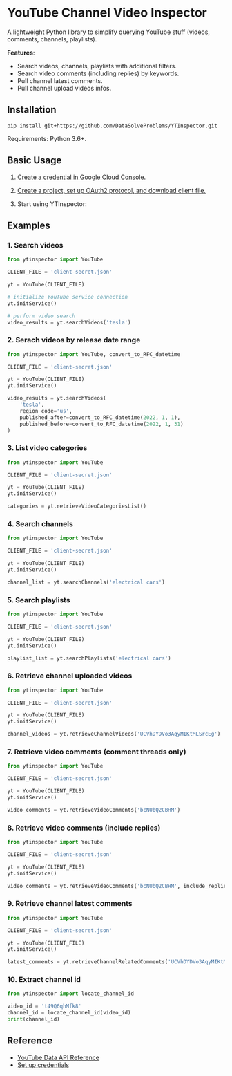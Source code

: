 # YouTube Channel Video Inspector

A lightweight Python library to simplify querying YouTube stuff (videos, comments, channels, playlists).

**Features**:

- Search videos, channels, playlists with additional filters.
- Search video comments (including replies) by keywords.
- Pull channel latest comments.
- Pull channel upload videos infos.

## Installation

`pip install git+https://github.com/DataSolveProblems/YTInspector.git`

Requirements: Python 3.6+.

## Basic Usage

1. [Create a credential in Google Cloud Console.](console.cloud.google.com/)

2. [Create a project, set up OAuth2 protocol, and download client file.](https://youtu.be/PKLG5pfs4nY)

3. Start using YTInspector:

## Examples

### 1. Search videos

```python
from ytinspector import YouTube

CLIENT_FILE = 'client-secret.json'

yt = YouTube(CLIENT_FILE)

# initialize YouTube service connection
yt.initService()

# perform video search
video_results = yt.searchVideos('tesla')
```

### 2. Serach videos by release date range

```python
from ytinspector import YouTube, convert_to_RFC_datetime

CLIENT_FILE = 'client-secret.json'

yt = YouTube(CLIENT_FILE)
yt.initService()

video_results = yt.searchVideos(
    'tesla', 
    region_code='us', 
    published_after=convert_to_RFC_datetime(2022, 1, 1), 
    published_before=convert_to_RFC_datetime(2022, 1, 31)
)
```

### 3. List video categories

```python
from ytinspector import YouTube

CLIENT_FILE = 'client-secret.json'

yt = YouTube(CLIENT_FILE)
yt.initService()

categories = yt.retrieveVideoCategoriesList()
```

### 4. Search channels

```python
from ytinspector import YouTube

CLIENT_FILE = 'client-secret.json'

yt = YouTube(CLIENT_FILE)
yt.initService()

channel_list = yt.searchChannels('electrical cars')
```

### 5. Search playlists

```python
from ytinspector import YouTube

CLIENT_FILE = 'client-secret.json'

yt = YouTube(CLIENT_FILE)
yt.initService()

playlist_list = yt.searchPlaylists('electrical cars')
```

### 6. Retrieve channel uploaded videos

```python
from ytinspector import YouTube

CLIENT_FILE = 'client-secret.json'

yt = YouTube(CLIENT_FILE)
yt.initService()

channel_videos = yt.retrieveChannelVideos('UCVhDYDVo3AqyMIKtMLSrcEg')
```

### 7. Retrieve video comments (comment threads only)

```python
from ytinspector import YouTube

CLIENT_FILE = 'client-secret.json'

yt = YouTube(CLIENT_FILE)
yt.initService()

video_comments = yt.retrieveVideoComments('bcNUbQ2CBHM')
```

### 8. Retrieve video comments (include replies)

```python
from ytinspector import YouTube

CLIENT_FILE = 'client-secret.json'

yt = YouTube(CLIENT_FILE)
yt.initService()

video_comments = yt.retrieveVideoComments('bcNUbQ2CBHM', include_replies=True)
```

### 9. Retrieve channel latest comments

```python
from ytinspector import YouTube

CLIENT_FILE = 'client-secret.json'

yt = YouTube(CLIENT_FILE)
yt.initService()

latest_comments = yt.retrieveChannelRelatedComments('UCVhDYDVo3AqyMIKtMLSrcEg')
```

### 10. Extract channel id
```python
from ytinspector import locate_channel_id

video_id = 't49Q6qhMfk8'
channel_id = locate_channel_id(video_id)
print(channel_id)
```

## Reference
- [YouTube Data API Reference](https://developers.google.com/youtube/v3/docs)
- [Set up credentials](https://developers.google.com/youtube/v3/guides/auth/client-side-web-apps)